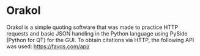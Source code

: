# Orakol
Orakol is a simple quoting software that was made to practice HTTP requests and basic JSON handling in the Python language using PySide (Python for QT) for the GUI. To obtain citations via HTTP, the following API was used: https://favqs.com/api/
